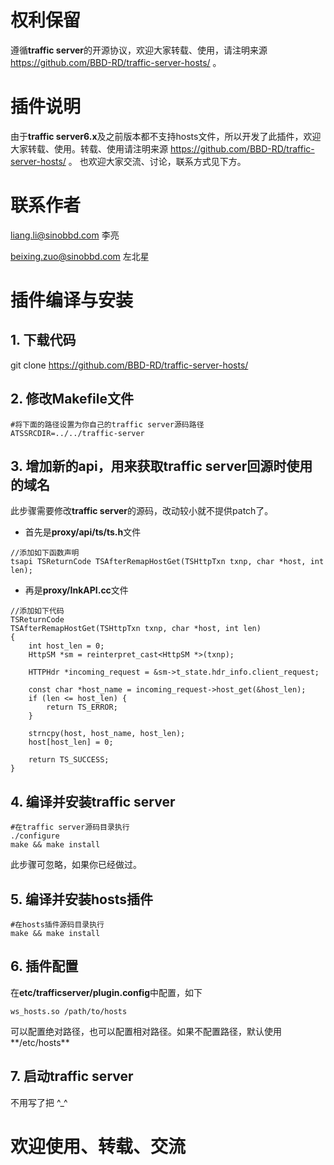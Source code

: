 # 权利保留
遵循**traffic server**的开源协议，欢迎大家转载、使用，请注明来源 https://github.com/BBD-RD/traffic-server-hosts/ 。

# 插件说明
由于**traffic server6.x**及之前版本都不支持hosts文件，所以开发了此插件，欢迎大家转载、使用。转载、使用请注明来源 https://github.com/BBD-RD/traffic-server-hosts/ 。 也欢迎大家交流、讨论，联系方式见下方。

# 联系作者
liang.li@sinobbd.com 李亮

beixing.zuo@sinobbd.com 左北星

# 插件编译与安装
## 1. 下载代码
git clone https://github.com/BBD-RD/traffic-server-hosts/

## 2. 修改Makefile文件
```
#将下面的路径设置为你自己的traffic server源码路径
ATSSRCDIR=../../traffic-server
```

## 3. 增加新的api，用来获取**traffic server**回源时使用的域名
此步骤需要修改**traffic server**的源码，改动较小就不提供patch了。
* 首先是**proxy/api/ts/ts.h**文件
```
//添加如下函数声明
tsapi TSReturnCode TSAfterRemapHostGet(TSHttpTxn txnp, char *host, int len);
```
* 再是**proxy/InkAPI.cc**文件
```
//添加如下代码
TSReturnCode
TSAfterRemapHostGet(TSHttpTxn txnp, char *host, int len)
{
    int host_len = 0;
    HttpSM *sm = reinterpret_cast<HttpSM *>(txnp);

    HTTPHdr *incoming_request = &sm->t_state.hdr_info.client_request;

    const char *host_name = incoming_request->host_get(&host_len);
    if (len <= host_len) {
        return TS_ERROR;
    }

    strncpy(host, host_name, host_len);
    host[host_len] = 0;

    return TS_SUCCESS;
}
```

## 4. 编译并安装**traffic server**
```
#在traffic server源码目录执行
./configure
make && make install
```
此步骤可忽略，如果你已经做过。

## 5. 编译并安装**hosts**插件
```
#在hosts插件源码目录执行
make && make install
```

## 6. 插件配置
在**etc/trafficserver/plugin.config**中配置，如下
```
ws_hosts.so /path/to/hosts
```
可以配置绝对路径，也可以配置相对路径。如果不配置路径，默认使用**/etc/hosts**

## 7. 启动traffic server
不用写了把 ^_^

# 欢迎使用、转载、交流
